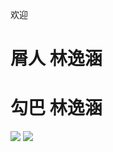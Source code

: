 欢迎
<html>
<body>
<h1>屑人 林逸涵</h1>
 <h1> 勾巴 林逸涵</h1>
<img src="1e3175a1e670073c7a637792f38150c6.jpg"/>
<img src="5c6dba220c04b5983abdb348f845fa48.png"/>
</body>
</html>
